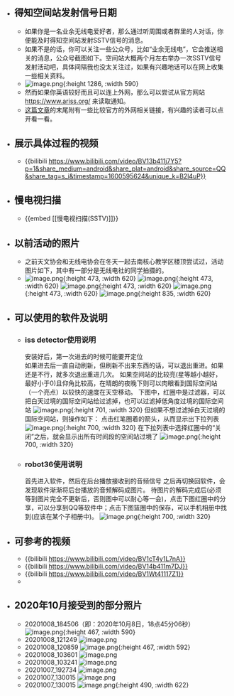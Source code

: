 - ## 得知空间站发射信号日期
	- 如果你是一名业余无线电爱好者，那么通过听周围或者群里的人对话，你便能及时得知空间站发射SSTV信号的消息。
	- 如果不是的话，你可以关注一些公众号，比如“业余无线电”，它会推送相关的消息，公众号截图如下。空间站大概两个月左右举办一次SSTV信号发射活动吧，具体间隔我也没太关注过，如果有兴趣地话可以在网上收集一些相关资料。
	- ![image.png](../assets/image_1645009100645_0.png){:height 1286, :width 590}
	- 然而如果你英语较好而且可以连上外网，那么可以尝试从官方网站
	  https://www.ariss.org/ 来读取通知。
	- [这篇文章](http://mp.weixin.qq.com/s?\_\_biz=MzI3MDk4NDAwNA==&mid=2247488116&idx=1&sn=6964e1399a5d200e72fd6763efe17d3e&chksm=eac9e45fddbe6d491a8610b864853b1157a3ce2a902764b9b643c4a33ea585109b231f12e8e9&mpshare=1&scene=23&srcid=1004KzuFRtnEesdeUt5I1aeb&sharer\_sharetime=1602169464377&sharer\_shareid=7b2e9d923806478e26f007612c7b0b77#rd)的末尾附有一些比较官方的外网相关链接，有兴趣的读者可以点开看一看。
- ## 展示具体过程的视频
	- {{bilibili https://www.bilibili.com/video/BV13b411j7Y5?p=1&share_medium=android&share_plat=android&share_source=QQ&share_tag=s_i&timestamp=1600595624&unique_k=B2l4uP}}
- ## 慢电视扫描
	- {{embed [[慢电视扫描(SSTV)]]}}
- ## 以前活动的照片
	- 之前天文协会和无线电协会在冬天一起去南核心教学区楼顶尝试过，活动图片如下，其中有一部分是无线电社的同学拍摄的。
	- ![image.png](../assets/image_1645009257389_0.png){:height 473, :width 620}
	  ![image.png](../assets/image_1645009273887_0.png){:height 473, :width 620}
	  ![image.png](../assets/image_1645009279333_0.png){:height 473, :width 620}
	  ![image.png](../assets/image_1645009288229_0.png){:height 473, :width 620}
	  ![image.png](../assets/image_1645009291943_0.png){:height 835, :width 620}
- ## 可以使用的软件及说明
	- ### iss detector使用说明
	  安装好后，第一次进去的时候可能要开定位  
	  如果进去后一直自动刷新，但刷新不出来东西的话，可以退出重进。如果还是不行，就多次退出重进几次。
	  如果空间站的比较亮(星等越小越好，最好小于0)且仰角比较高，在晴朗的夜晚下则可以肉眼看到国际空间站（一个亮点）以较快的速度在天空移动。
	  下图中，红圈中是过滤器，可以把白天过境的国际空间站给过滤掉，也可以过滤掉低角度过境的国际空间站
	  ![image.png](../assets/image_1645010473838_0.png){:height 701, :width 320} 
	  但如果不想过滤掉白天过境的国际空间站，则操作如下：
	  点击红笔圈着的箭头，从而显示出下拉列表
	  ![image.png](../assets/image_1645010478959_0.png){:height 700, :width 320}
	  在下拉列表中选择红圈中的“关闭”之后，就会显示出所有时间段的空间站过境了
	  ![image.png](../assets/image_1645010485713_0.png){:height 700, :width 320}
	- ### robot36使用说明
	  首先进入软件，然后在后台播放接收到的音频信号
	  之后再切换回软件，会发现软件渐渐将后台播放的音频解码成图片。
	  待图片的解码完成后(必须等到图片完全不更新后，否则图中可以耐心等一会)，点击下图红圈中的分享，可以分享到QQ等软件中；点击下图篮圈中的保存，可以手机相册中找到(应该在某个子相册中)。
	  ![image.png](../assets/image_1645010616315_0.png){:height 700, :width 320}
- ## 可参考的视频
	- {{bilibili https://www.bilibili.com/video/BV1cT4y1L7nA}}
	- {{bilibili https://www.bilibili.com/video/BV14b411m7DJ}}
	- {{bilibili https://www.bilibili.com/video/BV1Wt41117Z1}}
	-
- ## 2020年10月接受到的部分照片
	- 20201008_184506（即：2020年10月8日，18点45分06秒）
	  ![image.png](../assets/image_1645011039396_0.png){:height 467, :width 590}
	- 20201008_121249
	  ![image.png](../assets/image_1645011077778_0.png)
	- 20201008_120859
	  ![image.png](../assets/image_1645011101941_0.png){:height 467, :width 592}
	- 20201008_103601
	  ![image.png](../assets/image_1645011119004_0.png)
	- 20201008_103241
	  ![image.png](../assets/image_1645011138425_0.png)
	- 20201007_192734
	  ![image.png](../assets/image_1645011147217_0.png)
	- 20201007_130015
	  ![image.png](../assets/image_1645011165887_0.png)
	- 20201007_130015
	  ![image.png](../assets/image_1645011184727_0.png){:height 490, :width 622}